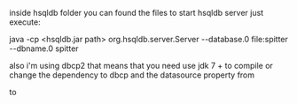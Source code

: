 inside hsqldb folder you can found the files to start hsqldb server just execute:

java -cp <hsqldb.jar path> org.hsqldb.server.Server --database.0 file:spitter --dbname.0 spitter

also i'm using dbcp2 that means that you need use jdk 7 + to compile or change the dependency to dbcp and the datasource property from

<property name="maxTotal" value="10"/>

to

<property name="maxActive" value="10"/>
